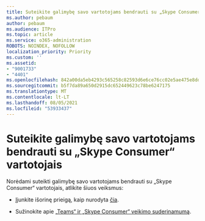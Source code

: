 ```yaml
---
title: Suteikite galimybę savo vartotojams bendrauti su „Skype Consumer“ vartotojais
ms.author: pebaum
author: pebaum
ms.audience: ITPro
ms.topic: article
ms.service: o365-administration
ROBOTS: NOINDEX, NOFOLLOW
localization_priority: Priority
ms.custom: ''
ms.assetid:
- "9001733"
- "4401"
ms.openlocfilehash: 842a00da5eb4293c565258c82593d6e6ce76cc02e5ae475e8dd7f7613640d605
ms.sourcegitcommit: b5f7da89a650d2915dc652449623c78be6247175
ms.translationtype: MT
ms.contentlocale: lt-LT
ms.lasthandoff: 08/05/2021
ms.locfileid: "53933437"
---
```

# <a name="allow-your-users-to-communicate-with-skype-consumer-users"></a>Suteikite galimybę savo vartotojams bendrauti su „Skype Consumer“ vartotojais

Norėdami suteikti galimybę savo vartotojams bendrauti su „Skype Consumer“ vartotojais, atlikite šiuos veiksmus:

- Įjunkite išorinę prieigą, kaip nurodyta [čia](https://docs.microsoft.com/microsoftteams/manage-external-access#allow-or-block-domains).

- Sužinokite apie [„Teams“ ir „Skype Consumer“ veikimo suderinamumą](https://docs.microsoft.com/microsoftteams/teams-skype-interop).
